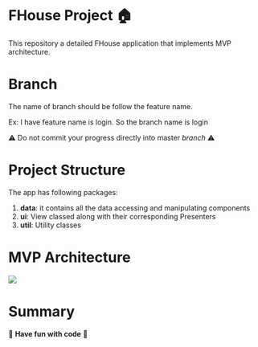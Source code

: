 # FHouse Project :house:

This repository a detailed FHouse application that implements MVP architecture.

# Branch

The name of branch should be follow the feature name.

Ex: I have feature name is login. So the branch name is login

:warning: Do not commit your progress directly into master _branch_ :warning:


# Project Structure

The app has following packages:
  1. **data**: it contains all the data accessing and manipulating components
  2. **ui**: View classed along with their corresponding Presenters
  3. **util**: Utility classes
  
# MVP Architecture
<img src="https://camo.githubusercontent.com/a2ed14d1852abfbc4645d3216e27edf02ae7ac07c6124a215298c122cfb27728/68747470733a2f2f6a616e69736861722e6769746875622e696f2f696d616765732f6d76702d6170702d706963732f6d76702d617263682e706e67"/>

# Summary
:rainbow: **Have fun with code** :rainbow: 
